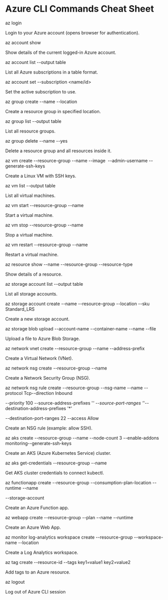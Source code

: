 # Azure CLI Commands Cheat Sheet

 az login

Login to your Azure account (opens browser for authentication).

 az account show

Show details of the current logged-in Azure account.

 az account list --output table

 List all Azure subscriptions in a table format.

 az account set --subscription <name/id>

Set the active subscription to use.

az group create --name <rg> --location <loc>

Create a resource group in specified location.

az group list --output table

List all resource groups.

az group delete --name <rg> --yes

Delete a resource group and all resources inside it.

az vm create --resource-group <rg> --name <vm> --image <img> --admin-username <user> --generate-ssh-keys

Create a Linux VM with SSH keys.

az vm list --output table

List all virtual machines.

az vm start --resource-group <rg> --name <vm>

Start a virtual machine.

az vm stop --resource-group <rg> --name <vm>

Stop a virtual machine.

az vm restart --resource-group <rg> --name <vm>

Restart a virtual machine.

az resource show --name <res> --resource-group <rg> --resource-type <type>

Show details of a resource.

az storage account list --output table

List all storage accounts.

az storage account create --name <name> --resource-group <rg> --location <loc> --sku Standard_LRS

Create a new storage account.

az storage blob upload --account-name <acct> --container-name <cont> --name <blobname> --file <path>

Upload a file to Azure Blob Storage.

az network vnet create --resource-group <rg> --name <vnetname> --address-prefix <cidr>

Create a Virtual Network (VNet).

az network nsg create --resource-group <rg> --name <nsgname>

Create a Network Security Group (NSG).

az network nsg rule create --resource-group <rg> --nsg-name <nsgname> --name <rulename> --protocol Tcp--direction Inbound 

--priority 100 --source-address-prefixes '*' --source-port-ranges '*'--destination-address-prefixes '*' 

--destination-port-ranges 22 --access Allow

Create an NSG rule (example: allow SSH).

az aks create --resource-group <rg> --name <clustername> --node-count 3 --enable-addons monitoring--generate-ssh-keys

Create an AKS (Azure Kubernetes Service) cluster.

az aks get-credentials --resource-group <rg> --name <clustername>

Get AKS cluster credentials to connect kubectl.

az functionapp create --resource-group <rg> --consumption-plan-location <loc> --runtime <runtime> --name

<appname> --storage-account <acct>

Create an Azure Function app.

az webapp create --resource-group <rg> --plan <appserviceplan> --name <appname> --runtime <runtime>

Create an Azure Web App.

az monitor log-analytics workspace create --resource-group <rg> --workspace-name <wsname> --location <loc>

Create a Log Analytics workspace.

az tag create --resource-id <resourceId> --tags key1=value1 key2=value2

Add tags to an Azure resource.

az logout

Log out of Azure CLI session